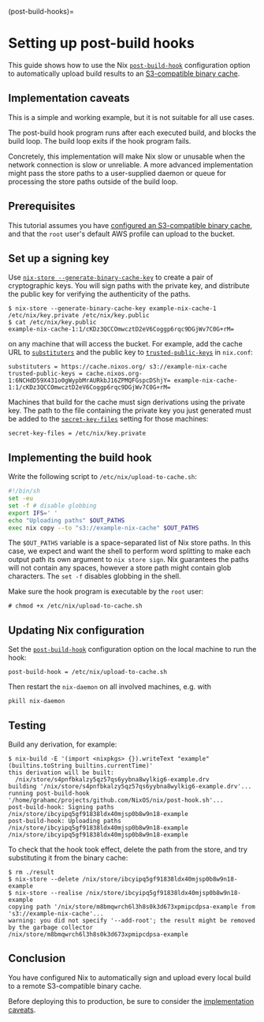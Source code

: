 (post-build-hooks)=
# Setting up post-build hooks

This guide shows how to use the Nix [`post-build-hook`](https://nix.dev/manual/nix/2.22/command-ref/conf-file#conf-post-build-hook) configuration option to automatically upload build results to an [S3-compatible binary cache](https://nix.dev/manual/nix/2.22/store/types/s3-binary-cache-store).

## Implementation caveats

This is a simple and working example, but it is not suitable for all use cases.

The post-build hook program runs after each executed build, and blocks the build loop.
The build loop exits if the hook program fails.

Concretely, this implementation will make Nix slow or unusable when the network connection is slow or unreliable.
A more advanced implementation might pass the store paths to a user-supplied daemon or queue for processing the store paths outside of the build loop.

## Prerequisites

This tutorial assumes you have [configured an S3-compatible binary cache](https://nix.dev/manual/nix/2.22/store/types/s3-binary-cache-store#authenticated-writes-to-your-s3-compatible-binary-cache), and that the `root` user's default AWS profile can upload to the bucket.

## Set up a signing key

Use [`nix-store --generate-binary-cache-key`](https://nix.dev/manual/nix/2.22/command-ref/nix-store/generate-binary-cache-key) to create a pair of cryptographic keys.
You will sign paths with the private key, and distribute the public key for verifying the authenticity of the paths.

```console
$ nix-store --generate-binary-cache-key example-nix-cache-1 /etc/nix/key.private /etc/nix/key.public
$ cat /etc/nix/key.public
example-nix-cache-1:1/cKDz3QCCOmwcztD2eV6Coggp6rqc9DGjWv7C0G+rM=
```

[](custom-binary-cache) on any machine that will access the bucket.
For example, add the cache URL to [`substituters`](https://nix.dev/manual/nix/2.22/command-ref/conf-file#conf-substituters) and the public key to [`trusted-public-keys`](https://nix.dev/manual/nix/2.22/command-ref/conf-file#conf-trusted-public-keys) in `nix.conf`:

```
substituters = https://cache.nixos.org/ s3://example-nix-cache
trusted-public-keys = cache.nixos.org-1:6NCHdD59X431o0gWypbMrAURkbJ16ZPMQFGspcDShjY= example-nix-cache-1:1/cKDz3QCCOmwcztD2eV6Coggp6rqc9DGjWv7C0G+rM=
```

Machines that build for the cache must sign derivations using the private key.
The path to the file containing the private key you just generated must be added to the [`secret-key-files`](https://nix.dev/manual/nix/2.22/command-ref/conf-file#conf-secret-key-files) setting for those machines:

```
secret-key-files = /etc/nix/key.private
```

## Implementing the build hook

Write the following script to `/etc/nix/upload-to-cache.sh`:

```bash
#!/bin/sh
set -eu
set -f # disable globbing
export IFS=' '
echo "Uploading paths" $OUT_PATHS
exec nix copy --to "s3://example-nix-cache" $OUT_PATHS
```

The `$OUT_PATHS` variable is a space-separated list of Nix store paths.
In this case, we expect and want the shell to perform word splitting to make each output path its own argument to `nix store sign`.
Nix guarantees the paths will not contain any spaces, however a store path might contain glob characters.
The `set -f` disables globbing in the shell.

Make sure the hook program is executable by the `root` user:

```console
# chmod +x /etc/nix/upload-to-cache.sh
```

## Updating Nix configuration

Set the [`post-build-hook`](https://nix.dev/manual/nix/2.22/command-ref/conf-file#conf-post-build-hook) configuration option on the local machine to run the hook:

```
post-build-hook = /etc/nix/upload-to-cache.sh
```

Then restart the `nix-daemon` on all involved machines, e.g. with

```
pkill nix-daemon
```

## Testing

Build any derivation, for example:

```console
$ nix-build -E '(import <nixpkgs> {}).writeText "example" (builtins.toString builtins.currentTime)'
this derivation will be built:
  /nix/store/s4pnfbkalzy5qz57qs6yybna8wylkig6-example.drv
building '/nix/store/s4pnfbkalzy5qz57qs6yybna8wylkig6-example.drv'...
running post-build-hook '/home/grahamc/projects/github.com/NixOS/nix/post-hook.sh'...
post-build-hook: Signing paths /nix/store/ibcyipq5gf91838ldx40mjsp0b8w9n18-example
post-build-hook: Uploading paths /nix/store/ibcyipq5gf91838ldx40mjsp0b8w9n18-example
/nix/store/ibcyipq5gf91838ldx40mjsp0b8w9n18-example
```

To check that the hook took effect, delete the path from the store, and try substituting it from the binary cache:

```console
$ rm ./result
$ nix-store --delete /nix/store/ibcyipq5gf91838ldx40mjsp0b8w9n18-example
$ nix-store --realise /nix/store/ibcyipq5gf91838ldx40mjsp0b8w9n18-example
copying path '/nix/store/m8bmqwrch6l3h8s0k3d673xpmipcdpsa-example from 's3://example-nix-cache'...
warning: you did not specify '--add-root'; the result might be removed by the garbage collector
/nix/store/m8bmqwrch6l3h8s0k3d673xpmipcdpsa-example
```

## Conclusion

You have configured Nix to automatically sign and upload every local build to a remote S3-compatible binary cache.

Before deploying this to production, be sure to consider the [implementation caveats](#implementation-caveats).
